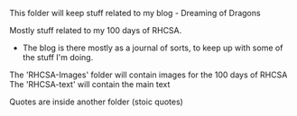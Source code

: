 This folder will keep stuff related to my blog - Dreaming of Dragons

Mostly stuff related to my 100 days of RHCSA.

- The blog is there mostly as a journal of sorts, to keep up with some of the stuff I'm doing.

The 'RHCSA-Images' folder will contain images for the 100 days of RHCSA
The 'RHCSA-text' will contain the main text

Quotes are inside another folder (stoic quotes)
